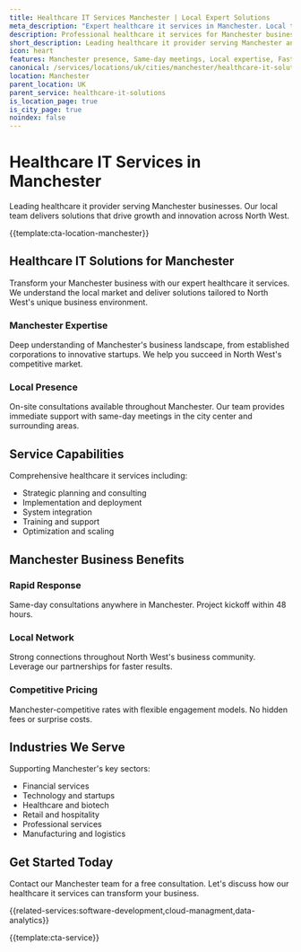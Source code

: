 ```yaml
---
title: Healthcare IT Services Manchester | Local Expert Solutions
meta_description: "Expert healthcare it services in Manchester. Local team, same-day consultations, proven results. Transform your business today."
description: Professional healthcare it services for Manchester businesses
short_description: Leading healthcare it provider serving Manchester and North West.
icon: heart
features: Manchester presence, Same-day meetings, Local expertise, Fast deployment, Competitive rates, Proven track record
canonical: /services/locations/uk/cities/manchester/healthcare-it-solutions-manchester.html
location: Manchester
parent_location: UK
parent_service: healthcare-it-solutions
is_location_page: true
is_city_page: true
noindex: false
---
```


# Healthcare IT Services in Manchester

Leading healthcare it provider serving Manchester businesses. Our local team delivers solutions that drive growth and innovation across North West.

{{template:cta-location-manchester}}

## Healthcare IT Solutions for Manchester

Transform your Manchester business with our expert healthcare it services. We understand the local market and deliver solutions tailored to North West's unique business environment.

### Manchester Expertise

Deep understanding of Manchester's business landscape, from established corporations to innovative startups. We help you succeed in North West's competitive market.

### Local Presence

On-site consultations available throughout Manchester. Our team provides immediate support with same-day meetings in the city center and surrounding areas.

## Service Capabilities

Comprehensive healthcare it services including:
- Strategic planning and consulting
- Implementation and deployment
- System integration
- Training and support
- Optimization and scaling

## Manchester Business Benefits

### Rapid Response
Same-day consultations anywhere in Manchester. Project kickoff within 48 hours.

### Local Network
Strong connections throughout North West's business community. Leverage our partnerships for faster results.

### Competitive Pricing
Manchester-competitive rates with flexible engagement models. No hidden fees or surprise costs.

## Industries We Serve

Supporting Manchester's key sectors:
- Financial services
- Technology and startups
- Healthcare and biotech
- Retail and hospitality
- Professional services
- Manufacturing and logistics

## Get Started Today

Contact our Manchester team for a free consultation. Let's discuss how our healthcare it services can transform your business.

{{related-services:software-development,cloud-managment,data-analytics}}

{{template:cta-service}}
